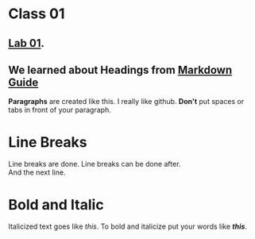 # Class 01

## [Lab 01](Reading-Notes/Class01/Lab01).

## We learned about Headings from [Markdown Guide](https://www.markdownguide.org/basic-syntax/)

**Paragraphs** are created like this. 
I really like github.
**Don't** put spaces or tabs in front of your paragraph.
# Line Breaks

Line breaks are done.
Line breaks can be done after.<br>
And the next line.


# Bold and Italic
Italicized text goes like *this*.
To bold and italicize put your words like ***this***.


